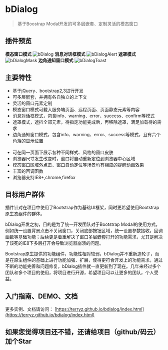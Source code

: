 # bDialog

> 基于Boostrap Modal开发的可多层嵌套、定制灵活的模态窗口

## 插件预览

**模态窗口模式**
![bDialog](https://terryz.github.io/image/bDialog.png)
**消息对话框模式**
![bDialogAlert](https://terryz.github.io/image/bDialogAlert.png)
**遮罩模式**
![bDialogMask](https://terryz.github.io/image/bDialogMask.png)
**边角通知窗口模式**
![bDialogToast](https://terryz.github.io/image/bDialogToast.png)

## 主要特性

<ul>
  <li>基于jQuery、bootstrap2,3进行开发</li>
  <li>可多层嵌套，并拥有各自独立的上下文</li>
  <li>灵活的窗口元素定制</li>
  <li>模态窗口模式可载入服务端页面、远程页面、页面静态元素等内容</li>
  <li>消息对话框模式，包含info、warning、error、success、confirm等模式</li>
  <li>遮罩模式，遮挡全部元素，待指定功能完成后，再移除遮罩，满足加载待的需求</li>
  <li>边角通知窗口模式，包含info、warning、error、success等模式，且有六个角落的显示位置</li>
  <li>可在同一页面下展示各种不同样式、风格的窗口皮肤</li>
  <li>浏览器尺寸发生改变时，窗口将自动重新定位到浏览器中心区域</li>
  <li>模态窗口区域外点击、窗口自动定位等场景均有相应的提醒动画效果</li>
  <li>丰富的回调函数</li>
  <li>浏览器支持IE8+,chrome,firefox</li>
</ul>

## 目标用户群体

插件针对在项目中使用了Bootstrap作为基础UI框架，同时更希望使用Bootstrap原生态组件的群体。

bDialog开发之初，目的是为了统一开发团队对于Bootstrap Modal的使用方式，例如统一设置背景点击不关闭窗口，关闭底部按钮区域，统一设置参数接收，回调函数等基础功能；后续更是着重解决了窗口多层嵌套打开的功能需求，尤其是解决了该死的IE8下多层打开会导致浏览器崩溃的问题。

Bootstrap原生提供的功能组件，功能性相对较弱，bDialog并不重新造轮子，而是在原生组件的基础上进行功能加强、扩展，使得更符合开发上的功能需求，通过不断的功能完善和问题修复，bDialog插件就一直更新到了现在。几年来经过多个团队和多个项目的使用，将项目进行开源，希望项目可以让更多的团队，个人受益。


## 入门指南、DEMO、文档

更多实例、文档请访问：
[https://terryz.github.io/bdialog/index.html](https://terryz.github.io/bdialog/index.html)

## 如果您觉得项目还不错，还请给项目（github/码云）加个Star
